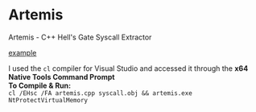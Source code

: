 # Artemis
Artemis - C++ Hell's Gate Syscall Extractor

[example](images/Animation.gif)

I used the `cl` compiler for Visual Studio and accessed it through the **x64 Native Tools Command Prompt**  
**To Compile & Run:**  
`cl /EHsc /FA artemis.cpp syscall.obj && artemis.exe NtProtectVirtualMemory`
